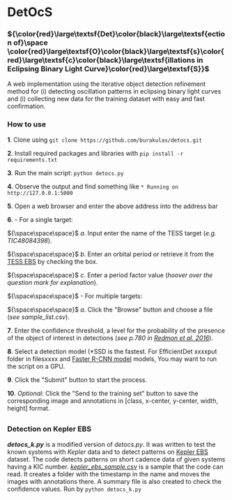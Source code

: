 # DetOcS #

<!--- **Det**ection of **O**s**c**illations in Eclipsing Binary Light Curve**S** !--->


### ${\color\{red}\large\textsf{Det}\color{black}\large\textsf{ection of}\space \color{red}\large\textsf{O}\color{black}\large\textsf{s}\color{red}\large\textsf{c}\color{black}\large\textsf{illations in Eclipsing Binary Light Curve}\color{red}\large\textsf{S}}$ ###

A web implementation using the iterative object detection refinement method for (i) detecting oscillation patterns in eclipsing binary light curves and (i) collecting new data for the training dataset with easy and fast confirmation.



### How to use ###

**1**. Clone using `git clone https://github.com/burakulas/detocs.git` 

**2**. Install required packages and libraries with `pip install -r requirements.txt`

**3**. Run the main script: `python detocs.py`

**4**. Observe the output and find something like `* Running on http://127.0.0.1:5000`

**5**. Open a web browser and enter the above address into the address bar

**6**. - For a single target:

${\space\space\space}$ *a*. Input enter the name of the TESS target (*e.g. TIC48084398*).

${\space\space\space}$   *b*. Enter an orbital period or retrieve it from the [TESS EBS](https://tessebs.villanova.edu) by checking the box.

${\space\space\space}$   *c*. Enter a period factor value (*hoover over the question mark for explanation*).

   
${\space\space\space}$ - For multiple targets:

${\space\space\space}$   *a*. Click the "Browse" button and choose a file (*see sample_list.csv*).



**7**. Enter the confidence threshold, a level for the probability of the presence of the object of interest in detections (*see p.780 in [Redmon et al. 2016](https://www.cv-foundation.org/openaccess/content_cvpr_2016/papers/Redmon_You_Only_Look_CVPR_2016_paper.pdf)*).


**8**. Select a detection model (*SSD is the fastest. For EfficientDet xxxxput folder in filesxxxx and [Faster R-CNN model](https://github.com/burakulas/detocs/tree/main/frcnn) models, You may want to run the script on a GPU.
  
**9**. Click the "Submit" button to start the process.

**10**. *Optional*: Click the "Send to the training set" button to save the corresponding image and annotations in [class, x-center, y-center, width, height] format.

## ##
### Detection on Kepler EBS ###

***detocs_k.py*** is a modified version of *detocs.py*. It was written to test the known systems with *Kepler* data and to detect patterns on [Kepler EBS](https://archive.stsci.edu/kepler/eclipsing_binaries.html) dataset. The code detects patterns on short cadence data of given systems having a KIC number. [*kepler_ebs_sample.csv*](https://github.com/burakulas/detocs/blob/main/kepler_ebs_sample.csv) is a sample that the code can read. It creates a folder with the timestamp in the name and moves the images with annotations there. A summary file is also created to check the confidence values. Run by `python detocs_k.py`

